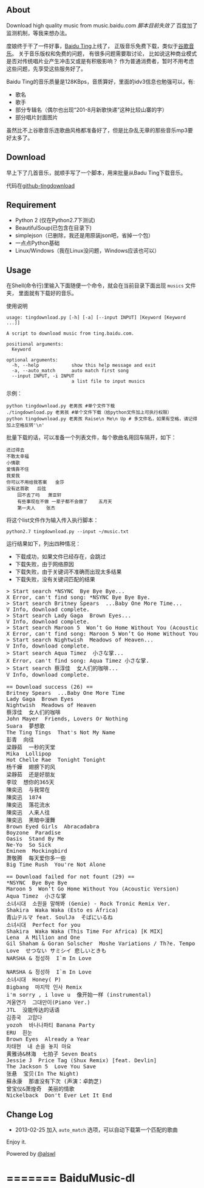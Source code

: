 ## About ##

Download high quality music from music.baidu.com
*脚本目前失效了* 百度加了监测机制，等我来想办法。

度娘终于干了一件好事，[Baidu Ting](http://ting.baidu.com)上线了，
正版音乐免费下载，类似于[谷歌音乐](http://www.google.cn/music)。
关于音乐版权和免费的问题， 有很多问题需要取讨论，
比如说这种商业模式是否对传统唱片业产生冲击又或是有积极影响？
作为普通消费者，暂时不用考虑这些问题，先享受这些服务好了。

Baidu Ting的音乐质量是128KBps，音质算好，里面的idv3信息也勉强可以，有:

* 歌名
* 歌手
* 部分专辑名（偶尔也出现“201-8月新歌快递”这种比较山寨的字）
* 部分唱片封面图片

虽然比不上谷歌音乐连歌曲风格都准备好了，但是比杂乱无章的那些音乐mp3要好太多了。

## Download ##

早上下了几首音乐，就顺手写了一个脚本，用来批量从Badu Ting下载音乐。

代码在[github-tingdownload](https://github.com/alswl/tingdownload)

## Requirement ##

* Python 2 (仅在Python2.7下测试)
* BeautifulSoup(已包含在目录下)
* simplejson（已删除，我还是用原装json吧，省掉一个包）
* 一点点Python基础
* Linux/Windows（我在Linux没问题，Windows应该也可以）

## Usage ##

在Shell(命令行)里输入下面随便一个命令，就会在当前目录下面出现 `musics` 文件夹，
里面就有下载好的音乐。

使用说明

    usage: tingdownload.py [-h] [-a] [--input INPUT] [Keyword [Keyword ...]]
    
    A script to download music from ting.baidu.com.
    
    positional arguments:
      Keyword
    
    optional arguments:
      -h, --help            show this help message and exit
      -a, --auto_match      auto match first song
      --input INPUT, -i INPUT
                            a list file to input musics

示例：

    python tingdownload.py 老男孩 #单个文件下载
    ./tingdownload.py 老男孩 #单个文件下载（给python文件加上可执行权限）
    python tingdownload.py 老男孩 Raise\n Me\n Up # 多文件名，如果有空格，请记得加上空格反转'\n'

批量下载的话，可以准备一个列表文件，每个歌曲名用回车隔开，如下：

    还过得去
    不敢太幸福
    小情歌
    爱情靠不住
    我爱我
    你可以不用给我答案 	金莎
    没有这首歌 	后弦
        回不去了吗 	萧亚轩
        有些事现在不做 一辈子都不会做了 	五月天
        第一夫人 	张杰

将这个list文件作为输入传入执行脚本：

    python2.7 tingdownload.py --input ~/music.txt

运行结果如下，列出四种情况：

* 下载成功，如果文件已经存在，会跳过
* 下载失败，由于网络原因
* 下载失败，由于关键词不准确而出现太多结果
* 下载失败，没有关键词匹配的结果


<pre>
> Start search *NSYNC  Bye Bye Bye...
X Error, can't find song: *NSYNC Bye Bye Bye.
> Start search Britney Spears  ...Baby One More Time...
V Info, download complete.
> Start search Lady Gaga  Brown Eyes...
V Info, download complete.
> Start search Maroon 5  Won’t Go Home Without You (Acoustic Version)...
X Error, can't find song: Maroon 5 Won’t Go Home Without You (Acoustic Version).
> Start search Nightwish  Meadows of Heaven...
V Info, download complete.
> Start search Aqua Timez  小さな掌...
X Error, can't find song: Aqua Timez 小さな掌.
> Start search 蔡淳佳  女人们的咖啡...
V Info, download complete.

== Download success (26) ==
Britney Spears  ...Baby One More Time
Lady Gaga  Brown Eyes
Nightwish  Meadows of Heaven
蔡淳佳  女人们的咖啡
John Mayer  Friends, Lovers Or Nothing
Suara  夢想歌
The Ting Tings  That's Not My Name
彭青  向往
梁靜茹  一秒的天堂
Mika  Lollipop
Hot Chelle Rae  Tonight Tonight
杨千嬅  翅膀下的风
梁靜茹  还是好朋友
李玟  想你的365天
陳奕迅  与我常在
陳奕迅  1874
陳奕迅  落花流水
陳奕迅  人来人往
陳奕迅  黑暗中漫舞
Brown Eyed Girls  Abracadabra
Boyzone  Paradise
Oasis  Stand By Me
Ne-Yo  So Sick
Eminem  Mockingbird
萧敬腾  每天爱你多一些
Big Time Rush  You're Not Alone

== Download failed for not fount (29) ==
*NSYNC  Bye Bye Bye
Maroon 5  Won’t Go Home Without You (Acoustic Version)
Aqua Timez  小さな掌
소녀시대  소원을 말해봐 (Genie) - Rock Tronic Remix Ver.
Shakira  Waka Waka (Esto es África)
青山テルマ feat. SoulJa  そばにいるね
소녀시대  Perfect for you
Shakira  Waka Waka (This Time For Africa) [K MIX]
Lena  A Million and One
Gil Shaham & Goran Solscher  Moshe Variations / Th?e. Tempo
Love  せつない サミシイ 悲しいときも
NARSHA & 정성하  I`m In Love

NARSHA & 정성하  I`m In Love
소녀시대  Honey( P)
Bigbang  마지막 인사 Remix
i'm sorry , i love u  像开始一样 (instrumental)
겨울연가  그대만이(Piano Ver.)
JTL  没能传达的话语
김종국  고맙다
yozoh  바나나파티 Banana Party
ERU  흰눈
Brown Eyes  Already a Year
차태현  내 손을 놓지 마요
黄雅诗&林海  七拍子 Seven Beats
Jessie J  Price Tag (Shux Remix) [feat. Devlin]
The Jackson 5  Love You Save
张悬  宝贝(In The Night)
蘇永康  那谁没有下次 (声演：卓韵芝)
曾宝仪&萧煌奇  美丽的情歌
Nickelback  Don't Ever Let It End
</pre>


## Change Log ##

* 2013-02-25 加入 `auto_match` 选项，可以自动下载第一个匹配的歌曲

Enjoy it.

Powered by [@alswl](http://log4d.com)

<!--vim: set ft=markdown expandtab nosmartindent:-->
=======
BaiduMusic-dl
=============

